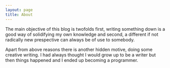 ```yaml
---
layout: page
title: About
---
```


The main objective of this blog is twofolds first, writing something down is a good way of solidifying my own knowledge and second, a different if not radically new prespective can always be of use to somebody.

Apart from above reasons there is another hidden motive, doing some creative writing. I had always thought I would grow up to be a writer but then things happened and I ended up becoming a programmer.
